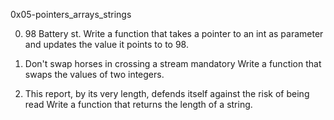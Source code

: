 0x05-pointers_arrays_strings

0. 98 Battery st.
Write a function that takes a pointer to an int as parameter and updates the value it points to to 98.

1. Don't swap horses in crossing a stream
mandatory
Write a function that swaps the values of two integers.

2. This report, by its very length, defends itself against the risk of being read
Write a function that returns the length of a string.
